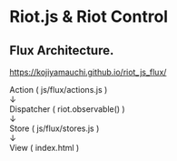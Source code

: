 # Riot.js & Riot Control<br>

## Flux Architecture.<br>

<https://kojiyamauchi.github.io/riot_js_flux/>

Action ( js/flux/actions.js )<br>
↓<br>
Dispatcher ( riot.observable() )<br>
↓<br>
Store ( js/flux/stores.js )<br>
↓<br>
View ( index.html )
